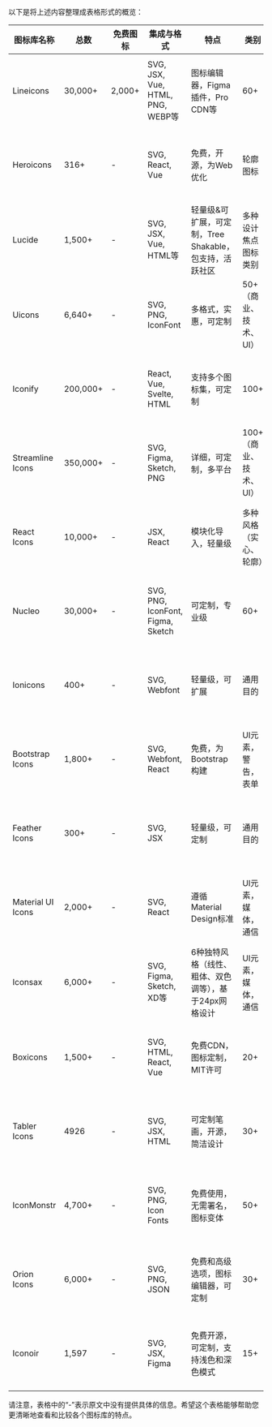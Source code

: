 以下是将上述内容整理成表格形式的概览：

| 图标库名称     | 总数 | 免费图标 | 集成与格式 | 特点                                                         | 类别 | 适用人群                 | 网站链接                                 |
|--------------|------|--------|----------|--------------------------------------------------------------|------|------------------------|----------------------------------------|
| Lineicons    | 30,000+ | 2,000+ | SVG, JSX, Vue, HTML, PNG, WEBP等 | 图标编辑器，Figma插件，Pro CDN等 | 60+  | 开发者、设计师、UI/UX团队 | [Lineicons](https://lineicons.com/)    |
| Heroicons    | 316+  | -      | SVG, React, Vue | 免费，开源，为Web优化 | 轮廓图标 | 开发者、设计师、UI/UX团队 | [Heroicons](https://heroicons.com/)    |
| Lucide       | 1,500+ | -      | SVG, JSX, Vue, HTML等 | 轻量级&可扩展，可定制，Tree Shakable，包支持，活跃社区 | 多种设计焦点图标类别 | 开发者、设计师、UI/UX团队 | [Lucide Icons](https://lucide.dev/) |
| Uicons       | 6,640+ | -      | SVG, PNG, IconFont | 多格式，实惠，可定制 | 50+（商业、技术、UI） | 开发者、设计师、UI/UX团队 | [Uicons](https://uicons.flaticon.com/) |
| Iconify      | 200,000+ | -    | React, Vue, Svelte, HTML | 支持多个图标集，可定制 | 100+ | 开发者、设计师、UI/UX团队 | [Iconify](https://iconify.design/)     |
| Streamline Icons | 350,000+ | -    | SVG, Figma, Sketch, PNG | 详细，可定制，多平台 | 100+（商业、技术、UI） | 开发者、设计师、UI/UX团队 | [Streamline Icons](https://streamlineicons.com/) |
| React Icons  | 10,000+ | -      | JSX, React | 模块化导入，轻量级 | 多种风格（实心、轮廓） | 开发者、设计师、UI/UX团队 | [React Icons](https://react-icons.github.io/react-icons/) |
| Nucleo       | 30,000+ | -      | SVG, PNG, IconFont, Figma, Sketch | 可定制，专业级 | 60+  | 开发者、设计师、UI/UX团队 | [Nucleo](https://nucleoapp.com/)       |
| Ionicons     | 400+  | -      | SVG, Webfont | 轻量级，可扩展 | 通用目的 | 开发者、设计师、UI/UX团队 | [Ionicons](https://ionicons.com/)     |
| Bootstrap Icons | 1,800+ | -    | SVG, Webfont, React | 免费，为Bootstrap构建 | UI元素，警告，表单 | 开发者、设计师、UI/UX团队 | [Bootstrap Icons](https://icons.getbootstrap.com/) |
| Feather Icons | 300+  | -      | SVG, JSX | 轻量级，可定制 | 通用目的 | 开发者、设计师、UI/UX团队 | [Feather Icons](https://feathericons.com/) |
| Material UI Icons | 2,000+ | -    | SVG, React | 遵循Material Design标准 | UI元素，媒体，通信 | 开发者、设计师、UI/UX团队 | [Material UI Icons](https://mui.com/components/material-icons/) |
| Iconsax      | 6,000+ | -      | SVG, Figma, Sketch, XD等 | 6种独特风格（线性、粗体、双色调等），基于24px网格设计 | UI元素，媒体，通信 | 开发者、设计师、UI/UX团队 | [Iconsax](https://iconsax.com/)         |
| Boxicons     | 1,500+ | -      | SVG, HTML, React, Vue | 免费CDN，图标定制，MIT许可 | 20+  | 开发者、设计师、UI/UX团队 | [Boxicons](https://boxicons.com/)      |
| Tabler Icons | 4926  | -      | SVG, JSX, HTML | 可定制笔画，开源，简洁设计 | 30+  | 开发者、设计师、UI/UX团队 | [Tabler Icons](https://tabler-icons.io/)  |
| IconMonstr   | 4,700+ | -      | SVG, PNG, Icon Fonts | 免费使用，无需署名，图标变体 | 50+  | 开发者、设计师、UI/UX团队 | [IconMonstr](https://iconmonstr.com/)    |
| Orion Icons  | 6,000+ | -      | SVG, PNG, JSON | 免费和高级选项，图标编辑器，可定制 | 30+  | 开发者、设计师、UI/UX团队 | [Orion Icons](https://orionicons.io/)    |
| Iconoir      | 1,597 | -      | SVG, JSX, Figma | 免费开源，可定制，支持浅色和深色模式 | 15+  | 开发者、设计师、UI/UX团队 | [Iconoir](https://iconoir.com/)        |

请注意，表格中的“-”表示原文中没有提供具体的信息。希望这个表格能够帮助您更清晰地查看和比较各个图标库的特点。
